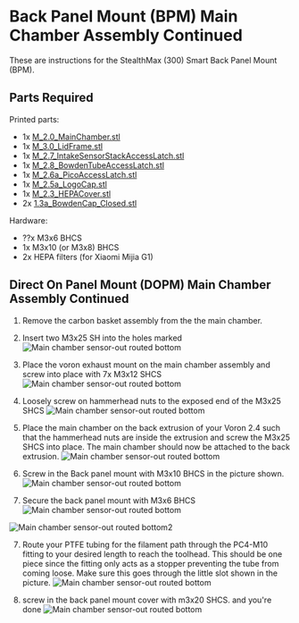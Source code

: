 # Back Panel Mount (BPM) Main Chamber Assembly Continued

These are instructions for the StealthMax (300) Smart Back Panel Mount (BPM).

## Parts Required

Printed parts:
- 1x [M_2.0_MainChamber.stl](/STLs/2_MainChamber/StealthMax/M_2.0_MainChamber.stl)
- 1x [M_3.0_LidFrame.stl](/STLs/3_Lid/StealthMax/M_3.0_LidFrame.stl)
- 1x [M_2.7_IntakeSensorStackAccessLatch.stl](/STLs/2_MainChamber/StealthMax/M_2.7_IntakeSensorStackAccessLatch.stl)
- 1x [M_2.8_BowdenTubeAccessLatch.stl](/STLs/2_MainChamber/StealthMax/M_2.8_BowdenTubeAccessLatch.stl)
- 1x [M_2.6a_PicoAccessLatch.stl](/STLs/2_MainChamber/StealthMax/M_2.6a_PicoAccessLatch.stl)
- 1x [M_2.5a_LogoCap.stl](/STLs/2_MainChamber/StealthMax/M_2.5a_LogoCap.stl)
- 1x [M_2.3_HEPACover.stl](/STLs/2_MainChamber/StealthMax/M_2.3_HEPACover.stl)
- 2x [1.3a_BowdenCap_Closed.stl](/STLs/1_FlowChamber/1.3a_BowdenCap_Closed.stl)

Hardware:
- ??x M3x6 BHCS
- 1x M3x10 (or M3x8) BHCS
- 2x HEPA filters (for Xiaomi Mijia G1)

## Direct On Panel Mount (DOPM) Main Chamber Assembly Continued

1. Remove the carbon basket assembly from the the main chamber.

1. Insert two M3x25 SH into the holes marked
![Main chamber sensor-out routed bottom](../../assets/docs/BPM/bpm_mounting_2020_screws.JPEG)

2. Place the voron exhaust mount on the main chamber assembly and screw into place with 7x M3x12 SHCS
![Main chamber sensor-out routed bottom](../../assets/docs/BPM/bpm_mounting_exhaustfitting_fastened.JPEG)

3. Loosely screw on hammerhead nuts to the exposed end of the M3x25 SHCS
![Main chamber sensor-out routed bottom](../../assets/docs/BPM/bpm_mounting_2020_hammerhead.JPEG)

4. Place the main chamber on the back extrusion of your Voron 2.4 such that the hammerhead nuts are inside the extrusion and screw the M3x25 SHCS into place. The main chamber should now be attached to the back extrusion.
![Main chamber sensor-out routed bottom](../../assets/docs/BPM/bpm_mounting_stealthmax_mounting.JPEG)

5. Screw in the Back panel mount with M3x10 BHCS in the picture shown.
![Main chamber sensor-out routed bottom](../../assets/docs/BPM/bpm_mounting_stealthmax_mount_fastened.JPEG)

6. Secure the back panel mount with M3x6 BHCS
![Main chamber sensor-out routed bottom](../../assets/docs/BPM/bpm_mounting_backpanelmount_fastened1.JPEG)

![Main chamber sensor-out routed bottom2](../../assets/docs/BPM/bpm_mounting_backpanelmount_fastened2.JPEG)

7. Route your PTFE tubing for the filament path through the PC4-M10 fitting to your desired length to reach the toolhead. This should be one piece since the fitting only acts as a stopper preventing the tube from coming loose. Make sure this goes through the little slot shown in the picture.
![Main chamber sensor-out routed bottom](../../assets/docs/BPM/bpm_mounting_ptfe_routing.JPEG)

8. screw in the back panel mount cover with m3x20 SHCS. and you're done
![Main chamber sensor-out routed bottom](../../assets/docs/BPM/bpm_mounting_backpanelmountcover_fastened.JPEG)
















